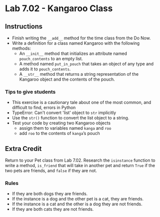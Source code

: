 # Lab 7.02 - Kangaroo Class

## Instructions

* Finish writing the `__add__` method for the time class from the Do Now.
* Write a definition for a class named Kangaroo with the following methods:
  * An `__init__` method that initializes an attribute named `pouch_contents` to an empty list.
  * A method named `put_in_pouch` that takes an object of any type and adds it to `pouch_contents`.
  * A `__str__` method that returns a string representation of the Kangaroo object and the contents of the pouch.

### Tips to give students

* This exercise is a cautionary tale about one of the most common, and difficult to find, errors in Python
* TypeError: Can't convert 'list' object to `str` implicitly
* Use the `str()` function to convert the list object to a string.
* Test your code by creating two Kangaroo objects
  * assign them to variables named `kanga` and `roo`
  * add `roo` to the contents of `kanga`’s pouch

## Extra Credit

Return to your Pet class from Lab 7.02. Research the `isinstance` function to write a method, `is_friend` that will take in another pet and return `True` if the two pets are friends, and `false` if they are not.

### Rules

* If they are both dogs they are friends.
* If the instance is a dog and the other pet is a cat, they are friends.
* If the instance is a cat and the other is a dog they are not friends.
* If they are both cats they are not friends.
